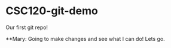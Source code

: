 # CSC120-git-demo

Our first git repo!

**Mary: Going to make changes and see what I can do! Lets go. 